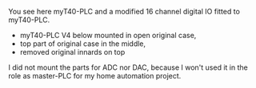 You see here myT40-PLC and a modified 16 channel digital IO fitted to myT40-PLC.

- myT40-PLC V4 below mounted in open original case,
- top part of original case in the middle,
- removed original innards on top

I did not mount the parts for ADC nor DAC, because I won't used it in the role as master-PLC for my home automation project.
